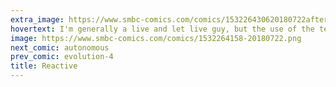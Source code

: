 ```yaml
---
extra_image: https://www.smbc-comics.com/comics/153226430620180722after.png
hovertext: I'm generally a live and let live guy, but the use of the term 'optics' in the political sense should probably be punished with incarceration.
image: https://www.smbc-comics.com/comics/1532264158-20180722.png
next_comic: autonomous
prev_comic: evolution-4
title: Reactive
---
```


